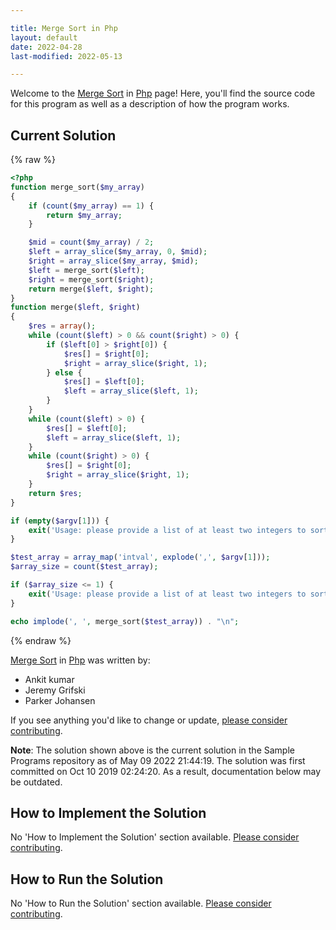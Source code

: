 ```yaml
---

title: Merge Sort in Php
layout: default
date: 2022-04-28
last-modified: 2022-05-13

---
```


Welcome to the [Merge Sort](https://sampleprograms.io/projects/merge-sort) in [Php](https://sampleprograms.io/languages/php) page! Here, you'll find the source code for this program as well as a description of how the program works.

## Current Solution

{% raw %}

```php
<?php
function merge_sort($my_array)
{
    if (count($my_array) == 1) {
        return $my_array;
    }

    $mid = count($my_array) / 2;
    $left = array_slice($my_array, 0, $mid);
    $right = array_slice($my_array, $mid);
    $left = merge_sort($left);
    $right = merge_sort($right);
    return merge($left, $right);
}
function merge($left, $right)
{
    $res = array();
    while (count($left) > 0 && count($right) > 0) {
        if ($left[0] > $right[0]) {
            $res[] = $right[0];
            $right = array_slice($right, 1);
        } else {
            $res[] = $left[0];
            $left = array_slice($left, 1);
        }
    }
    while (count($left) > 0) {
        $res[] = $left[0];
        $left = array_slice($left, 1);
    }
    while (count($right) > 0) {
        $res[] = $right[0];
        $right = array_slice($right, 1);
    }
    return $res;
}

if (empty($argv[1])) {
    exit('Usage: please provide a list of at least two integers to sort in the format "1, 2, 3, 4, 5"');
}

$test_array = array_map('intval', explode(',', $argv[1]));
$array_size = count($test_array);

if ($array_size <= 1) {
    exit('Usage: please provide a list of at least two integers to sort in the format "1, 2, 3, 4, 5"');
}

echo implode(', ', merge_sort($test_array)) . "\n";
```

{% endraw %}

[Merge Sort](https://sampleprograms.io/projects/merge-sort) in [Php](https://sampleprograms.io/languages/php) was written by:

- Ankit kumar
- Jeremy Grifski
- Parker Johansen

If you see anything you'd like to change or update, [please consider contributing](https://github.com/TheRenegadeCoder/sample-programs).

**Note**: The solution shown above is the current solution in the Sample Programs repository as of May 09 2022 21:44:19. The solution was first committed on Oct 10 2019 02:24:20. As a result, documentation below may be outdated.

## How to Implement the Solution

No 'How to Implement the Solution' section available. [Please consider contributing](https://github.com/TheRenegadeCoder/sample-programs-website).

## How to Run the Solution

No 'How to Run the Solution' section available. [Please consider contributing](https://github.com/TheRenegadeCoder/sample-programs-website).